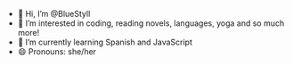 - 👋 Hi, I’m @BlueStyll
- 👀 I’m interested in coding, reading novels, languages, yoga and so much more!
- 🌱 I’m currently learning Spanish and JavaScript
- 😄 Pronouns: she/her

<!---
BlueStyll/BlueStyll is a ✨ special ✨ repository because its `README.md` (this file) appears on your GitHub profile.
You can click the Preview link to take a look at your changes.
--->
